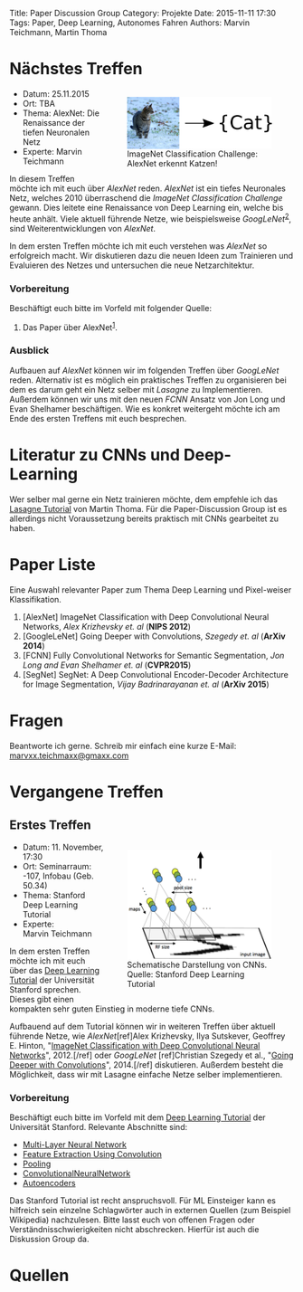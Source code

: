 Title: Paper Discussion Group
Category: Projekte
Date: 2015-11-11 17:30
Tags: Paper, Deep Learning, Autonomes Fahren
Authors: Marvin Teichmann, Martin Thoma



# Nächstes Treffen
<figure style="display:table;float:right">
<img style="float:right;" align="middle"  width="256" src="../images/imagenet.png">
<figcaption style="display:table-caption;caption-side:bottom">ImageNet Classification Challenge: <br/>
AlexNet erkennt Katzen!</figcaption>
</figure>

* Datum: 25.11.2015
* Ort:  TBA
* Thema: AlexNet: Die Renaissance der tiefen Neuronalen Netz
* Experte: Marvin Teichmann

In diesem Treffen möchte ich mit euch über *AlexNet* reden. *AlexNet* ist ein
tiefes Neuronales Netz, welches 2010 überraschend die *ImageNet Classification
Challenge* gewann. Dies leitete eine Renaissance von Deep Learning ein, welche
bis heute anhält. Viele aktuell führende Netze, wie beispielsweise *GoogLeNet*<sup id="sf-paper-discussion-group-2-back"><a class="simple-footnote" title="Christian Szegedy et al., &quot;Going Deeper with Convolutions&quot;, 2014." href="#sf-paper-discussion-group-2">2</a></sup>, sind Weiterentwicklungen von *AlexNet*.

In dem ersten Treffen möchte ich mit euch verstehen was *AlexNet* so
erfolgreich macht. Wir diskutieren dazu die neuen Ideen zum Trainieren und
Evaluieren des Netzes und untersuchen die neue Netzarchitektur.


### Vorbereitung
Beschäftigt euch bitte im Vorfeld mit folgender Quelle:

1. Das Paper über AlexNet<sup id="sf-paper-discussion-group-1-back"><a class="simple-footnote" title="Alex Krizhevsky, Ilya Sutskever, Geoffrey E. Hinton, &quot;ImageNet Classification with Deep Convolutional Neural Networks&quot;, 2012." href="#sf-paper-discussion-group-1">1</a></sup>.


### Ausblick
Aufbauen auf *AlexNet* können wir im folgenden Treffen über *GoogLeNet* reden.
Alternativ ist es möglich ein praktisches Treffen zu organisieren bei dem es
darum geht ein Netz selber mit *Lasagne* zu Implementieren. Außerdem können wir
uns mit den neuen *FCNN* Ansatz von Jon Long und Evan Shelhamer beschäftigen.
Wie es konkret weitergeht möchte ich am Ende des ersten Treffens mit euch
besprechen.


# Literatur zu CNNs und Deep-Learning
Wer selber mal gerne ein Netz trainieren möchte, dem empfehle ich das [Lasagne
Tutorial](http://martin-thoma.com/lasagne-for-python-newbies/) von Martin
Thoma. Für die Paper-Discussion Group ist es allerdings nicht Voraussetzung
bereits praktisch mit CNNs gearbeitet zu haben.


# Paper Liste
Eine Auswahl relevanter Paper zum Thema Deep Learning und Pixel-weiser
Klassifikation.

1. [AlexNet] ImageNet Classification with Deep Convolutional Neural Networks,
   *Alex Krizhevsky et. al* (**NIPS 2012**)
2. [GoogleLeNet] Going Deeper with Convolutions,
   *Szegedy et. al* (**ArXiv 2014**)
3. [FCNN] Fully Convolutional Networks for Semantic Segmentation,
   *Jon Long and Evan Shelhamer et. al* (**CVPR2015**)
4. [SegNet] SegNet: A Deep Convolutional Encoder-Decoder Architecture for
   Image Segmentation, *Vijay Badrinarayanan et. al* (**ArXiv 2015**)


# Fragen
Beantworte ich gerne. Schreib mir einfach eine kurze E-Mail:
marvxx.teichmaxx@gmaxx.com

# Vergangene Treffen

## Erstes Treffen
<figure style="display:table;float:right">
<img style="float:right;" align="middle"  width="256" src="../images/Cnn_layer.png">
<figcaption style="display:table-caption;caption-side:bottom">Schematische Darstellung von CNNs.<br/>
Quelle: Stanford Deep Learning Tutorial</figcaption>
</figure>

* Datum: 11. November, 17:30
* Ort:  Seminarraum: -107, Infobau (Geb. 50.34)
* Thema: Stanford Deep Learning Tutorial
* Experte: Marvin&nbsp;Teichmann

In dem ersten Treffen möchte ich mit euch über das [Deep Learning Tutorial](http://ufldl.stanford.edu/tutorial/) der Universität Stanford sprechen. Dieses gibt einen kompakten sehr guten Einstieg in moderne tiefe CNNs.

Aufbauend auf dem Tutorial können wir in weiteren Treffen über aktuell führende
Netze, wie *AlexNet*[ref]Alex Krizhevsky, Ilya Sutskever, Geoffrey E. Hinton, "[ImageNet Classification with Deep Convolutional
Neural Networks](http://www.cs.toronto.edu/~fritz/absps/imagenet.pdf)", 2012.[/ref] oder *GoogLeNet* [ref]Christian Szegedy et al., "[Going Deeper with Convolutions](http://arxiv.org/abs/1409.4842)", 2014.[/ref] diskutieren. Außerdem besteht die
Möglichkeit, dass wir mit Lasagne einfache Netze selber implementieren.


### Vorbereitung
Beschäftigt euch bitte im Vorfeld mit dem [Deep Learning Tutorial](http://ufldl.stanford.edu/tutorial/) der Universität Stanford. Relevante Abschnitte sind:

*  [Multi-Layer Neural Network](http://ufldl.stanford.edu/tutorial/supervised/MultiLayerNeuralNetworks/)
* [Feature Extraction Using Convolution](http://ufldl.stanford.edu/tutorial/supervised/FeatureExtractionUsingConvolution/)
* [Pooling](http://ufldl.stanford.edu/tutorial/supervised/Pooling/)
* [ConvolutionalNeuralNetwork](http://ufldl.stanford.edu/tutorial/supervised/ConvolutionalNeuralNetwork)
* [Autoencoders](http://ufldl.stanford.edu/tutorial/unsupervised/Autoencoders/)

Das Stanford Tutorial ist recht anspruchsvoll. Für ML Einsteiger kann es
hilfreich sein einzelne Schlagwörter auch in externen Quellen (zum Beispiel
Wikipedia) nachzulesen. Bitte lasst euch von offenen Fragen oder
Verständnisschwierigkeiten nicht abschrecken. Hierfür ist auch die Diskussion
Group da.


# Quellen
